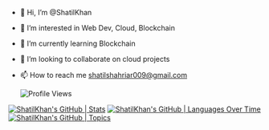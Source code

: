 - 👋 Hi, I’m @ShatilKhan
- 👀 I’m interested in Web Dev, Cloud, Blockchain
- 🌱 I’m currently learning Blockchain
- 💞️ I’m looking to collaborate on cloud projects
- 📫 How to reach me shatilshahriar009@gmail.com

   ![Profile Views](https://img.shields.io/github/followers/ShatilKhan?label=Profile%20Views&style=social)

[![ShatilKhan's GitHub | Stats](https://stats.quine.sh/ShatilKhan/github?theme=dark)](https://quine.sh?utm_source=widgets&utm_campaign=ShatilKhan)
[![ShatilKhan's GitHub | Languages Over Time](https://stats.quine.sh/ShatilKhan/languages-over-time?theme=dark)](https://quine.sh?utm_source=widgets&utm_campaign=ShatilKhan)
[![ShatilKhan's GitHub | Topics](https://stats.quine.sh/ShatilKhan/topics-over-time?theme=dark)](https://quine.sh?utm_source=widgets&utm_campaign=ShatilKhan)
<!---
ShatilKhan/ShatilKhan is a ✨ special ✨ repository because its `README.md` (this file) appears on your GitHub profile.
You can click the Preview link to take a look at your changes.
--->
